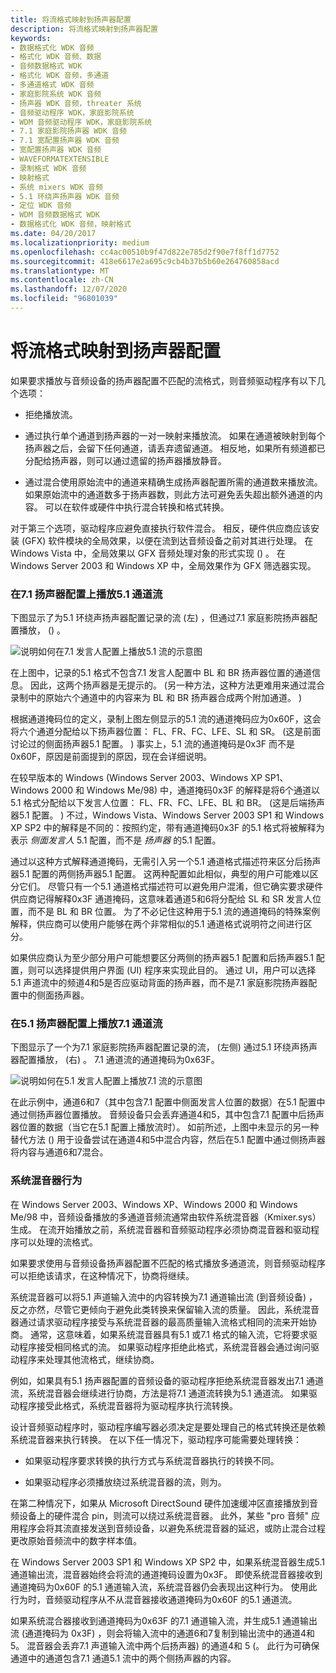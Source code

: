```yaml
---
title: 将流格式映射到扬声器配置
description: 将流格式映射到扬声器配置
keywords:
- 数据格式化 WDK 音频
- 格式化 WDK 音频、数据
- 音频数据格式 WDK
- 格式化 WDK 音频，多通道
- 多通道格式 WDK 音频
- 家庭影院系统 WDK 音频
- 扬声器 WDK 音频，threater 系统
- 音频驱动程序 WDK，家庭影院系统
- WDM 音频驱动程序 WDK，家庭影院系统
- 7.1 家庭影院扬声器 WDK 音频
- 7.1 宽配置扬声器 WDK 音频
- 宽配置扬声器 WDK 音频
- WAVEFORMATEXTENSIBLE
- 录制格式 WDK 音频
- 映射格式
- 系统 mixers WDK 音频
- 5.1 环绕声扬声器 WDK 音频
- 定位 WDK 音频
- WDM 音频数据格式 WDK
- 数据格式化 WDK 音频，映射格式
ms.date: 04/20/2017
ms.localizationpriority: medium
ms.openlocfilehash: cc4ac00510b9f47d822e785d2f90e7f8ff1d7752
ms.sourcegitcommit: 418e6617e2a695c9cb4b37b5b60e264760858acd
ms.translationtype: MT
ms.contentlocale: zh-CN
ms.lasthandoff: 12/07/2020
ms.locfileid: "96801039"
---
```

# <a name="mapping-stream-formats-to-speaker-configurations"></a>将流格式映射到扬声器配置


如果要求播放与音频设备的扬声器配置不匹配的流格式，则音频驱动程序有以下几个选项：

-   拒绝播放流。

-   通过执行单个通道到扬声器的一对一映射来播放流。 如果在通道被映射到每个扬声器之后，会留下任何通道，请丢弃遗留通道。 相反地，如果所有频道都已分配给扬声器，则可以通过遗留的扬声器播放静音。

-   通过混合使用原始流中的通道来精确生成扬声器配置所需的通道数来播放流。 如果原始流中的通道数多于扬声器数，则此方法可避免丢失超出额外通道的内容。 可以在软件或硬件中执行混合转换和格式转换。

对于第三个选项，驱动程序应避免直接执行软件混合。 相反，硬件供应商应该安装 (GFX) 软件模块的全局效果，以便在流到达音频设备之前对其进行处理。 在 Windows Vista 中，全局效果以 GFX 音频处理对象的形式实现 () 。 在 Windows Server 2003 和 Windows XP 中，全局效果作为 GFX 筛选器实现。 

### <a name="span-idplaying_a_5_1_channel_stream_on_a_7_1_speaker_configurationspanspan-idplaying_a_5_1_channel_stream_on_a_7_1_speaker_configurationspanplaying-a-51-channel-stream-on-a-71-speaker-configuration"></a><span id="playing_a_5_1_channel_stream_on_a_7_1_speaker_configuration"></span><span id="PLAYING_A_5_1_CHANNEL_STREAM_ON_A_7_1_SPEAKER_CONFIGURATION"></span>在7.1 扬声器配置上播放5.1 通道流

下图显示了为5.1 环绕声扬声器配置记录的流 (左) ，但通过7.1 家庭影院扬声器配置播放， () 。

![说明如何在7.1 发言人配置上播放5.1 流的示意图](images/spkrcfg5.png)

在上图中，记录的5.1 格式不包含7.1 发言人配置中 BL 和 BR 扬声器位置的通道信息。 因此，这两个扬声器是无提示的。  (另一种方法，这种方法更难用来通过混合录制中的原始六个通道中的内容来为 BL 和 BR 扬声器合成两个附加通道。 ) 

根据通道掩码位的定义，录制上图左侧显示的5.1 流的通道掩码应为0x60F，这会将六个通道分配给以下扬声器位置： FL、FR、FC、LFE、SL 和 SR。  (这是前面讨论过的侧面扬声器5.1 配置。 ) 事实上，5.1 流的通道掩码是0x3F 而不是0x60F，原因是前面提到的原因，现在会详细说明。

在较早版本的 Windows (Windows Server 2003、Windows XP SP1、Windows 2000 和 Windows Me/98) 中，通道掩码0x3F 的解释是将6个通道以5.1 格式分配给以下发言人位置： FL、FR、FC、LFE、BL 和 BR。  (这是后端扬声器5.1 配置。 ) 不过，Windows Vista、Windows Server 2003 SP1 和 Windows XP SP2 中的解释是不同的：按照约定，带有通道掩码0x3F 的5.1 格式将被解释为表示 *侧面发言人* 5.1 配置，而不是 *扬声器* 的5.1 配置。

通过以这种方式解释通道掩码，无需引入另一个5.1 通道格式描述符来区分后扬声器5.1 配置的两侧扬声器5.1 配置。 这两种配置如此相似，典型的用户可能难以区分它们。 尽管只有一个5.1 通道格式描述符可以避免用户混淆，但它确实要求硬件供应商记得解释0x3F 通道掩码，这意味着通道5和6将分配给 SL 和 SR 发言人位置，而不是 BL 和 BR 位置。 为了不必记住这种用于5.1 流的通道掩码的特殊案例解释，供应商可以使用户能够在两个非常相似的5.1 通道格式说明符之间进行区分。

如果供应商认为至少部分用户可能想要区分两侧的扬声器5.1 配置和后扬声器5.1 配置，则可以选择提供用户界面 (UI) 程序来实现此目的。 通过 UI，用户可以选择5.1 声道流中的频道4和5是否应驱动背面的扬声器，而不是7.1 家庭影院扬声器配置中的侧面扬声器。

### <a name="span-idplaying_a_7_1_channel_stream_on_a_5_1_speaker_configurationspanspan-idplaying_a_7_1_channel_stream_on_a_5_1_speaker_configurationspanplaying-a-71-channel-stream-on-a-51-speaker-configuration"></a><span id="playing_a_7_1_channel_stream_on_a_5_1_speaker_configuration"></span><span id="PLAYING_A_7_1_CHANNEL_STREAM_ON_A_5_1_SPEAKER_CONFIGURATION"></span>在5.1 扬声器配置上播放7.1 通道流

下图显示了一个为7.1 家庭影院扬声器配置记录的流， (左侧) 通过5.1 环绕声扬声器配置播放， (右) 。 7.1 通道流的通道掩码为0x63F。

![说明如何在5.1 发言人配置上播放7.1 流的示意图](images/spkrcfg6.png)

在此示例中，通道6和7（其中包含7.1 配置中侧面发言人位置的数据）在5.1 配置中通过侧扬声器位置播放。 音频设备只会丢弃通道4和5，其中包含7.1 配置中后扬声器位置的数据（当它在5.1 配置上播放流时）。 如前所述，上图中未显示的另一种替代方法 () 用于设备尝试在通道4和5中混合内容，然后在5.1 配置中通过侧扬声器将内容与通道6和7混合。

### <a name="span-idsystem_mixer_behaviorspanspan-idsystem_mixer_behaviorspansystem-mixer-behavior"></a><span id="system_mixer_behavior"></span><span id="SYSTEM_MIXER_BEHAVIOR"></span>系统混音器行为

在 Windows Server 2003、Windows XP、Windows 2000 和 Windows Me/98 中，音频设备播放的多通道音频流通常由软件系统混音器（Kmixer.sys）生成。 在流开始播放之前，系统混音器和音频驱动程序必须协商混音器和驱动程序可以处理的流格式。

如果要求使用与音频设备扬声器配置不匹配的格式播放多通道流，则音频驱动程序可以拒绝该请求，在这种情况下，协商将继续。

系统混音器可以将5.1 声道输入流中的内容转换为7.1 通道输出流 (到音频设备) ，反之亦然，尽管它更倾向于避免此类转换来保留输入流的质量。 因此，系统混音器通过请求驱动程序接受与系统混音器的最高质量输入流格式相同的流来开始协商。 通常，这意味着，如果系统混音器具有5.1 或7.1 格式的输入流，它将要求驱动程序接受相同格式的流。 如果驱动程序拒绝此格式，系统混音器会通过询问驱动程序来处理其他流格式，继续协商。

例如，如果具有5.1 扬声器配置的音频设备的驱动程序拒绝系统混音器发出7.1 通道流，系统混音器会继续进行协商，方法是将7.1 通道流转换为5.1 通道流。 如果驱动程序接受此格式，系统混音器将为驱动程序执行流转换。

设计音频驱动程序时，驱动程序编写器必须决定是要处理自己的格式转换还是依赖系统混音器来执行转换。 在以下任一情况下，驱动程序可能需要处理转换：

-   如果驱动程序要求转换的执行方式与系统混音器执行的转换不同。

-   如果驱动程序必须播放绕过系统混音器的流，则为。

在第二种情况下，如果从 Microsoft DirectSound 硬件加速缓冲区直接播放到音频设备上的硬件混合 pin，则流可以绕过系统混音器。 此外，某些 "pro 音频" 应用程序会将其流直接发送到音频设备，以避免系统混音器的延迟，或防止混合过程更改原始音频流中的数字样本值。

在 Windows Server 2003 SP1 和 Windows XP SP2 中，如果系统混音器生成5.1 通道输出流，混音器始终会将流的通道掩码设置为0x3F。 即使系统混音器接收到通道掩码为0x60F 的5.1 通道输入流，系统混音器仍会表现出这种行为。 使用此行为时，音频驱动程序从不从混音器接收通道掩码为0x60F 的5.1 通道流。

如果系统混合器接收到通道掩码为0x63F 的7.1 通道输入流，并生成5.1 通道输出流 (通道掩码为 0x3F) ，则会将输入流中的通道6和7复制到输出流中的通道4和5。 混音器会丢弃7.1 声道输入流中两个后扬声器) 的通道4和 5 (。 此行为可确保通道中的通道包含7.1 通道5.1 流中的两个侧扬声器的内容。

 

 




